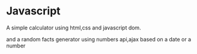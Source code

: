 # Javascript
A simple calculator using html,css and javascript dom.

and a random facts generator using numbers api,ajax
based on a date or a number
